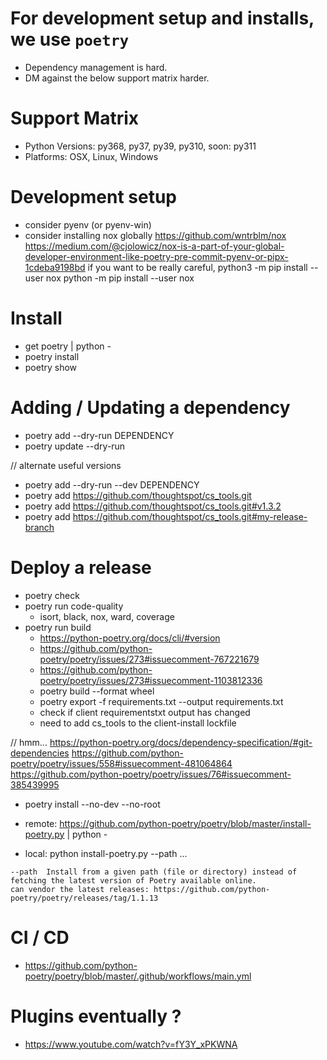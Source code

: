 
# For development setup and installs, we use `poetry`
  - Dependency management is hard.
  - DM against the below support matrix harder.

# Support Matrix
  - Python Versions: py368, py37, py39, py310, soon: py311
  - Platforms: OSX, Linux, Windows

# Development setup
  - consider pyenv (or pyenv-win)
  - consider installing nox globally
      https://github.com/wntrblm/nox
      https://medium.com/@cjolowicz/nox-is-a-part-of-your-global-developer-environment-like-poetry-pre-commit-pyenv-or-pipx-1cdeba9198bd
      if you want to be really careful,
            python3 -m pip install --user nox
            python -m pip install --user nox

# Install
  - get poetry | python -
  - poetry install
  - poetry show

# Adding / Updating a dependency
  - poetry add --dry-run DEPENDENCY
  - poetry update --dry-run

  // alternate useful versions
  - poetry add --dry-run --dev DEPENDENCY
  - poetry add https://github.com/thoughtspot/cs_tools.git
  - poetry add https://github.com/thoughtspot/cs_tools.git#v1.3.2
  - poetry add https://github.com/thoughtspot/cs_tools.git#my-release-branch

# Deploy a release
  - poetry check
  - poetry run code-quality
    - isort, black, nox, ward, coverage
  - poetry run build
    - https://python-poetry.org/docs/cli/#version
    - https://github.com/python-poetry/poetry/issues/273#issuecomment-767221679
    - https://github.com/python-poetry/poetry/issues/273#issuecomment-1103812336
    - poetry build --format wheel
    - poetry export -f requirements.txt --output requirements.txt
    - check if client requirementstxt output has changed
    - need to add cs_tools to the client-install lockfile

  // hmm...
  https://python-poetry.org/docs/dependency-specification/#git-dependencies
  https://github.com/python-poetry/poetry/issues/558#issuecomment-481064864
  https://github.com/python-poetry/poetry/issues/76#issuecomment-385439995
  - poetry install --no-dev --no-root

  - remote: https://github.com/python-poetry/poetry/blob/master/install-poetry.py | python -
  -  local: python install-poetry.py --path ...

    --path  Install from a given path (file or directory) instead of fetching the latest version of Poetry available online.
    can vendor the latest releases: https://github.com/python-poetry/poetry/releases/tag/1.1.13

# CI / CD
  - https://github.com/python-poetry/poetry/blob/master/.github/workflows/main.yml

# Plugins eventually ?
  - https://www.youtube.com/watch?v=fY3Y_xPKWNA
